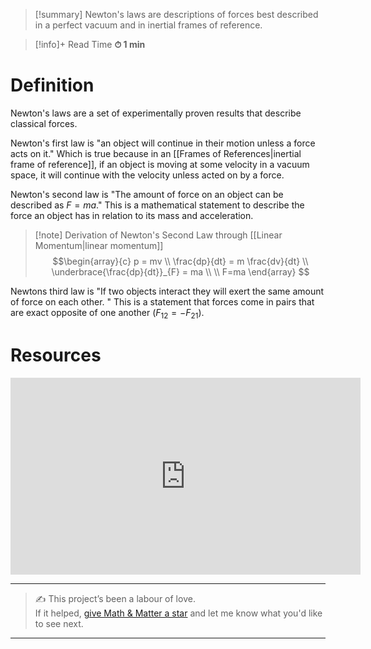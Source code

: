 
> [!summary]
Newton's laws are descriptions of forces best described in a perfect vacuum and in inertial frames of reference.

>[!info]+ Read Time
**⏱ 1 min**

# Definition 
Newton's laws are a set of experimentally proven results that describe classical forces. 

Newton's first law is "an object will continue in their motion unless a force acts on it." Which is true because in an [[Frames of References|inertial frame of reference]], if an object is moving at some velocity in a vacuum space, it will continue with the velocity unless acted on by a force.

Newton's second law is "The amount of force on an object can be described as $F=ma$."
This is a mathematical statement to describe the force an object has in relation to its mass and acceleration.

> [!note] Derivation of Newton's Second Law through [[Linear Momentum|linear momentum]]
> $$\begin{array}{c}
p = mv \\ 
\frac{dp}{dt} = m \frac{dv}{dt} \\ 
\underbrace{\frac{dp}{dt}}_{F} = ma \\  \\
F=ma
\end{array}
> $$
 
Newtons third law is  "If two objects interact they will exert the same amount of force on each other. " This is a statement that forces come in pairs that are exact opposite of one another ($F_{12} = -F_{21}$).


# Resources
<iframe width="560" height="315" src="https://www.youtube.com/embed/oduZsA0Tk58?si=cADVzoZ5IqlJpVob" title="YouTube video player" frameborder="0" allow="accelerometer; autoplay; clipboard-write; encrypted-media; gyroscope; picture-in-picture; web-share" referrerpolicy="strict-origin-when-cross-origin" allowfullscreen></iframe>


---

> ✍️ This project’s been a labour of love.  
> If it helped, [give Math & Matter a star](https://github.com/rajeevphysics/Obsidian-MathMatter) and let me know what you'd like to see next.

---
